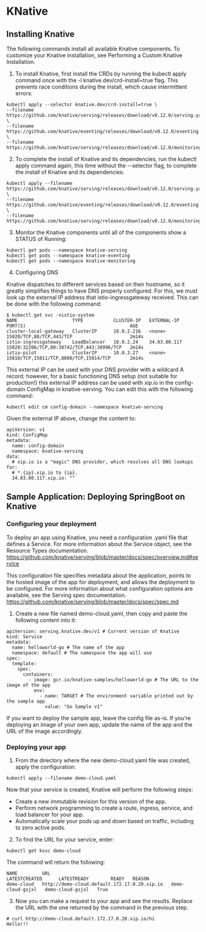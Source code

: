 # KNative

## Installing Knative

The following commands install all available Knative components. To customize your Knative installation, see Performing a Custom Knative Installation.

1. To install Knative, first install the CRDs by running the kubectl apply command once with the -l knative.dev/crd-install=true flag. This prevents race conditions during the install, which cause intermittent errors:

```
kubectl apply --selector knative.dev/crd-install=true \
--filename https://github.com/knative/serving/releases/download/v0.12.0/serving.yaml \
--filename https://github.com/knative/eventing/releases/download/v0.12.0/eventing.yaml \
--filename https://github.com/knative/serving/releases/download/v0.12.0/monitoring.yaml
```


2. To complete the install of Knative and its dependencies, run the kubectl apply command again, this time without the --selector flag, to complete the install of Knative and its dependencies:

```
kubectl apply --filename https://github.com/knative/serving/releases/download/v0.12.0/serving.yaml \
--filename https://github.com/knative/eventing/releases/download/v0.12.0/eventing.yaml \
--filename https://github.com/knative/serving/releases/download/v0.12.0/monitoring.yaml
```

3. Monitor the Knative components until all of the components show a STATUS of Running:

```
kubectl get pods --namespace knative-serving
kubectl get pods --namespace knative-eventing
kubectl get pods --namespace knative-monitoring
```

4. Configuring DNS

Knative dispatches to different services based on their hostname, so it greatly simplifies things to have DNS properly configured. For this, we must look up the external IP address that istio-ingressgateway received. This can be done with the following command:

```
$ kubectl get svc -nistio-system
NAME                    TYPE           CLUSTER-IP   EXTERNAL-IP    PORT(S)                                      AGE
cluster-local-gateway   ClusterIP      10.0.2.216   <none>         15020/TCP,80/TCP,443/TCP                     2m14s
istio-ingressgateway    LoadBalancer   10.0.2.24    34.83.80.117   15020:32206/TCP,80:30742/TCP,443:30996/TCP   2m14s
istio-pilot             ClusterIP      10.0.3.27    <none>         15010/TCP,15011/TCP,8080/TCP,15014/TCP       2m14s
```

This external IP can be used with your DNS provider with a wildcard A record; however, for a basic functioning DNS setup (not suitable for production!) this external IP address can be used with xip.io in the config-domain ConfigMap in knative-serving. You can edit this with the following command:

```kubectl edit cm config-domain --namespace knative-serving```

Given the external IP above, change the content to:
```
apiVersion: v1
kind: ConfigMap
metadata:
  name: config-domain
  namespace: knative-serving
data:
  # xip.io is a "magic" DNS provider, which resolves all DNS lookups for:
  # *.{ip}.xip.io to {ip}.
  34.83.80.117.xip.io: ""
```
## Sample Application: Deploying SpringBoot on Knative

### Configuring your deployment

To deploy an app using Knative, you need a configuration .yaml file that defines a Service. For more information about the Service object, see the Resource Types documentation. https://github.com/knative/serving/blob/master/docs/spec/overview.md#service

This configuration file specifies metadata about the application, points to the hosted image of the app for deployment, and allows the deployment to be configured. For more information about what configuration options are available, see the Serving spec documentation. https://github.com/knative/serving/blob/master/docs/spec/spec.md

1. Create a new file named demo-cloud.yaml, then copy and paste the following content into it:

```
apiVersion: serving.knative.dev/v1 # Current version of Knative
kind: Service
metadata:
  name: helloworld-go # The name of the app
  namespace: default # The namespace the app will use
spec:
  template:
    spec:
      containers:
        - image: gcr.io/knative-samples/helloworld-go # The URL to the image of the app
          env:
            - name: TARGET # The environment variable printed out by the sample app
              value: "Go Sample v1"
```

If you want to deploy the sample app, leave the config file as-is. If you're deploying an image of your own app, update the name of the app and the URL of the image accordingly.

### Deploying your app

1. From the directory where the new demo-cloud.yaml file was created, apply the configuration:

```kubectl apply --filename demo-cloud.yaml```

Now that your service is created, Knative will perform the following steps:

* Create a new immutable revision for this version of the app.
* Perform network programming to create a route, ingress, service, and load balancer for your app.
* Automatically scale your pods up and down based on traffic, including to zero active pods.

2. To find the URL for your service, enter:

```kubectl get ksvc demo-cloud```

The command will return the following:

```
NAME         URL                                            LATESTCREATED      LATESTREADY        READY   REASON
demo-cloud   http://demo-cloud.default.172.17.0.20.xip.io   demo-cloud-gsjxl   demo-cloud-gsjxl   True
```


3. Now you can make a request to your app and see the results. Replace the URL with the one returned by the command in the previous step.
```
# curl http://demo-cloud.default.172.17.0.20.xip.io/hi
Hello!!!
```
